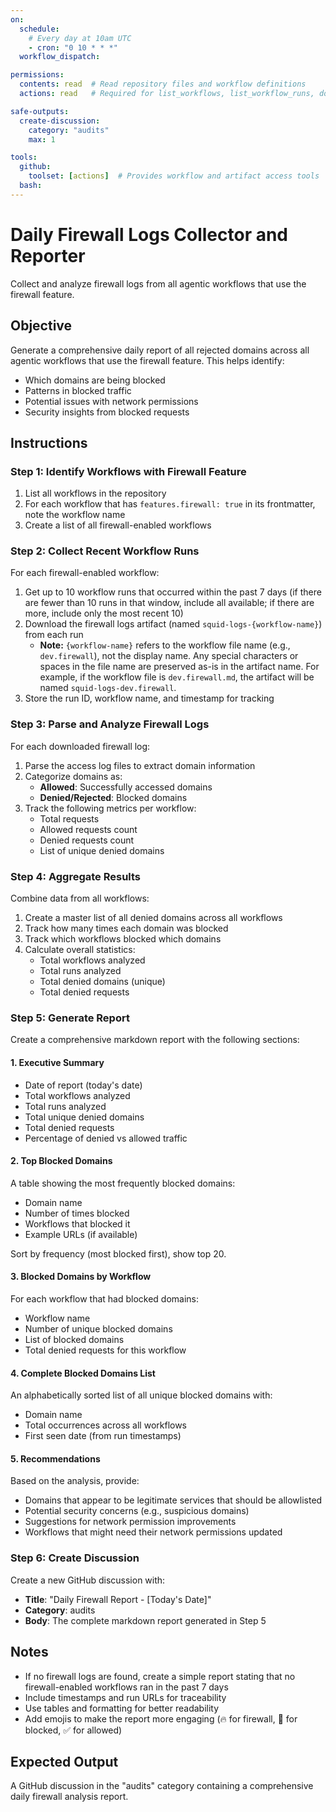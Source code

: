 ```yaml
---
on:
  schedule:
    # Every day at 10am UTC
    - cron: "0 10 * * *"
  workflow_dispatch:

permissions:
  contents: read  # Read repository files and workflow definitions
  actions: read   # Required for list_workflows, list_workflow_runs, download_workflow_run_artifact

safe-outputs:
  create-discussion:
    category: "audits"
    max: 1

tools:
  github:
    toolset: [actions]  # Provides workflow and artifact access tools
  bash:
---
```


# Daily Firewall Logs Collector and Reporter

Collect and analyze firewall logs from all agentic workflows that use the firewall feature.

## Objective

Generate a comprehensive daily report of all rejected domains across all agentic workflows that use the firewall feature. This helps identify:
- Which domains are being blocked
- Patterns in blocked traffic
- Potential issues with network permissions
- Security insights from blocked requests

## Instructions

### Step 1: Identify Workflows with Firewall Feature

1. List all workflows in the repository
2. For each workflow that has `features.firewall: true` in its frontmatter, note the workflow name
3. Create a list of all firewall-enabled workflows

### Step 2: Collect Recent Workflow Runs

For each firewall-enabled workflow:
1. Get up to 10 workflow runs that occurred within the past 7 days (if there are fewer than 10 runs in that window, include all available; if there are more, include only the most recent 10)
2. Download the firewall logs artifact (named `squid-logs-{workflow-name}`) from each run
   - **Note:** `{workflow-name}` refers to the workflow file name (e.g., `dev.firewall`), not the display name. Any special characters or spaces in the file name are preserved as-is in the artifact name. For example, if the workflow file is `dev.firewall.md`, the artifact will be named `squid-logs-dev.firewall`.
3. Store the run ID, workflow name, and timestamp for tracking

### Step 3: Parse and Analyze Firewall Logs

For each downloaded firewall log:
1. Parse the access log files to extract domain information
2. Categorize domains as:
   - **Allowed**: Successfully accessed domains
   - **Denied/Rejected**: Blocked domains
3. Track the following metrics per workflow:
   - Total requests
   - Allowed requests count
   - Denied requests count
   - List of unique denied domains

### Step 4: Aggregate Results

Combine data from all workflows:
1. Create a master list of all denied domains across all workflows
2. Track how many times each domain was blocked
3. Track which workflows blocked which domains
4. Calculate overall statistics:
   - Total workflows analyzed
   - Total runs analyzed
   - Total denied domains (unique)
   - Total denied requests

### Step 5: Generate Report

Create a comprehensive markdown report with the following sections:

#### 1. Executive Summary
- Date of report (today's date)
- Total workflows analyzed
- Total runs analyzed  
- Total unique denied domains
- Total denied requests
- Percentage of denied vs allowed traffic

#### 2. Top Blocked Domains
A table showing the most frequently blocked domains:
- Domain name
- Number of times blocked
- Workflows that blocked it
- Example URLs (if available)

Sort by frequency (most blocked first), show top 20.

#### 3. Blocked Domains by Workflow
For each workflow that had blocked domains:
- Workflow name
- Number of unique blocked domains
- List of blocked domains
- Total denied requests for this workflow

#### 4. Complete Blocked Domains List
An alphabetically sorted list of all unique blocked domains with:
- Domain name
- Total occurrences across all workflows
- First seen date (from run timestamps)

#### 5. Recommendations
Based on the analysis, provide:
- Domains that appear to be legitimate services that should be allowlisted
- Potential security concerns (e.g., suspicious domains)
- Suggestions for network permission improvements
- Workflows that might need their network permissions updated

### Step 6: Create Discussion

Create a new GitHub discussion with:
- **Title**: "Daily Firewall Report - [Today's Date]"
- **Category**: audits
- **Body**: The complete markdown report generated in Step 5

## Notes

- If no firewall logs are found, create a simple report stating that no firewall-enabled workflows ran in the past 7 days
- Include timestamps and run URLs for traceability
- Use tables and formatting for better readability
- Add emojis to make the report more engaging (🔥 for firewall, 🚫 for blocked, ✅ for allowed)

## Expected Output

A GitHub discussion in the "audits" category containing a comprehensive daily firewall analysis report.
